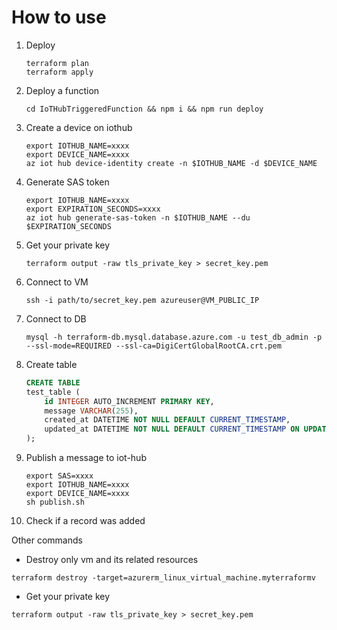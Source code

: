 # How to use

1. Deploy
    ```shell
    terraform plan
    terraform apply
    ```
2. Deploy a function
    ```shell
    cd IoTHubTriggeredFunction && npm i && npm run deploy
    ```
3. Create a device on iothub
    ```shell
    export IOTHUB_NAME=xxxx
    export DEVICE_NAME=xxxx
    az iot hub device-identity create -n $IOTHUB_NAME -d $DEVICE_NAME
    ```
4. Generate SAS token
    ```shell
    export IOTHUB_NAME=xxxx
    export EXPIRATION_SECONDS=xxxx
    az iot hub generate-sas-token -n $IOTHUB_NAME --du $EXPIRATION_SECONDS
    ```
5. Get your private key
    ```shell
    terraform output -raw tls_private_key > secret_key.pem 
    ```

6. Connect to VM
    ```shell
    ssh -i path/to/secret_key.pem azureuser@VM_PUBLIC_IP
    ```

7. Connect to DB
    ```shell
    mysql -h terraform-db.mysql.database.azure.com -u test_db_admin -p --ssl-mode=REQUIRED --ssl-ca=DigiCertGlobalRootCA.crt.pem
    ```
8. Create table
    ```sql
    CREATE TABLE
    test_table (
        id INTEGER AUTO_INCREMENT PRIMARY KEY,
        message VARCHAR(255),
        created_at DATETIME NOT NULL DEFAULT CURRENT_TIMESTAMP,
        updated_at DATETIME NOT NULL DEFAULT CURRENT_TIMESTAMP ON UPDATE CURRENT_TIMESTAMP
    );
    ```
9. Publish a message to iot-hub
    ```shell
    export SAS=xxxx
    export IOTHUB_NAME=xxxx
    export DEVICE_NAME=xxxx
    sh publish.sh
    ```
10. Check if a record was added
   

Other commands

- Destroy only vm and its related resources
```shell
terraform destroy -target=azurerm_linux_virtual_machine.myterraformv
```

- Get your private key
```shell
terraform output -raw tls_private_key > secret_key.pem 
```